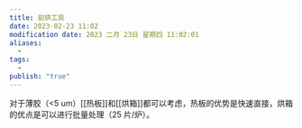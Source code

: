```yaml
---
title: 前烘工具
date: 2023-02-23 11:02
modification date: 2023 二月 23日 星期四 11:02:01
aliases:
  - 
tags:
  - 
publish: "true"
---
```


对于薄胶（<5 um）[[热板]]和[[烘箱]]都可以考虑，热板的优势是快速直接，烘箱的优点是可以进行批量处理（25 片/炉）。

